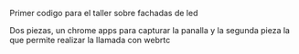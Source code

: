 Primer codigo para el taller sobre fachadas de led

Dos piezas, un chrome apps para capturar la panalla y la segunda pieza la que permite realizar la llamada con webrtc 
